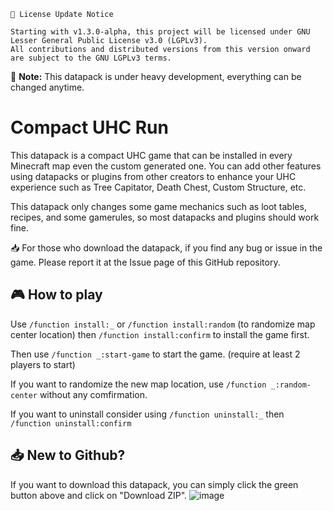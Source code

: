 ```
📌 License Update Notice

Starting with v1.3.0-alpha, this project will be licensed under GNU Lesser General Public License v3.0 (LGPLv3).
All contributions and distributed versions from this version onward are subject to the GNU LGPLv3 terms.
```

📄 **Note:** This datapack is under heavy development, everything can be changed anytime.

# Compact UHC Run

This datapack is a compact UHC game that can be installed in every Minecraft map even the custom generated one. 
You can add other features using datapacks or plugins from other creators to enhance your UHC experience such as Tree Capitator, Death Chest, Custom Structure, etc. 

This datapack only changes some game mechanics such as loot tables, recipes, and some gamerules, so most datapacks and plugins should work fine.

📥 For those who download the datapack, if you find any bug or issue in the game. Please report it at the Issue page of this GitHub repository.

## 🎮 How to play

Use `/function install:_` or `/function install:random` (to randomize map center location) then `/function install:confirm` to install the game first.

Then use `/function _:start-game` to start the game. (require at least 2 players to start)

If you want to randomize the new map location, use `/function _:random-center` without any comfirmation.

If you want to uninstall consider using `/function uninstall:_` then `/function uninstall:confirm`

## 📥 New to Github?

If you want to download this datapack, you can simply click the green button above and click on "Download ZIP".
![image](https://github.com/CrazyWichGG/Compact-UHC-Run/assets/88188545/051938ad-1523-477a-88fe-c8c935a255d4)
